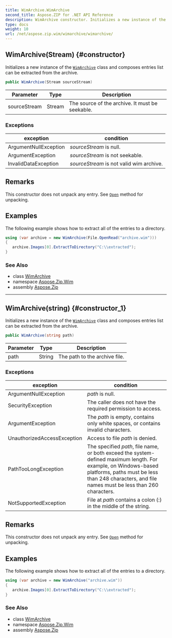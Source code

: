 ```yaml
---
title: WimArchive.WimArchive
second_title: Aspose.ZIP for .NET API Reference
description: WimArchive constructor. Initializes a new instance of the WimArchive class and composes entries list can be extracted from the archive
type: docs
weight: 10
url: /net/aspose.zip.wim/wimarchive/wimarchive/
---
```

## WimArchive(Stream) {#constructor}

Initializes a new instance of the [`WimArchive`](../) class and composes entries list can be extracted from the archive.

```csharp
public WimArchive(Stream sourceStream)
```

| Parameter | Type | Description |
| --- | --- | --- |
| sourceStream | Stream | The source of the archive. It must be seekable. |

### Exceptions

| exception | condition |
| --- | --- |
| ArgumentNullException | *sourceStream* is null. |
| ArgumentException | *sourceStream* is not seekable. |
| InvalidDataException | *sourceStream* is not valid wim archive. |

## Remarks

This constructor does not unpack any entry. See [`Open`](../../wimfileentry/open/) method for unpacking.

## Examples

The following example shows how to extract all of the entries to a directory.

```csharp
using (var archive = new WimArchive(File.OpenRead("archive.wim")))
{ 
   archive.Images[0].ExtractToDirectory("C:\\extracted");
}
```

### See Also

* class [WimArchive](../)
* namespace [Aspose.Zip.Wim](../../wimarchive/)
* assembly [Aspose.Zip](../../../)

---

## WimArchive(string) {#constructor_1}

Initializes a new instance of the [`WimArchive`](../) class and composes entries list can be extracted from the archive.

```csharp
public WimArchive(string path)
```

| Parameter | Type | Description |
| --- | --- | --- |
| path | String | The path to the archive file. |

### Exceptions

| exception | condition |
| --- | --- |
| ArgumentNullException | *path* is null. |
| SecurityException | The caller does not have the required permission to access. |
| ArgumentException | The *path* is empty, contains only white spaces, or contains invalid characters. |
| UnauthorizedAccessException | Access to file *path* is denied. |
| PathTooLongException | The specified *path*, file name, or both exceed the system-defined maximum length. For example, on Windows-based platforms, paths must be less than 248 characters, and file names must be less than 260 characters. |
| NotSupportedException | File at *path* contains a colon (:) in the middle of the string. |

## Remarks

This constructor does not unpack any entry. See [`Open`](../../wimfileentry/open/) method for unpacking.

## Examples

The following example shows how to extract all of the entries to a directory.

```csharp
using (var archive = new WimArchive("archive.wim")) 
{ 
   archive.Images[0].ExtractToDirectory("C:\\extracted");
}
```

### See Also

* class [WimArchive](../)
* namespace [Aspose.Zip.Wim](../../wimarchive/)
* assembly [Aspose.Zip](../../../)


